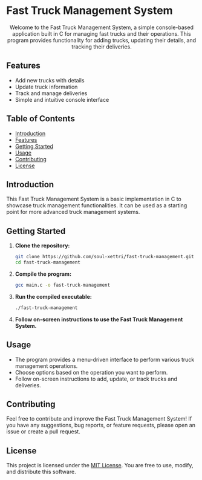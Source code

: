 # Fast Truck Management System

<p align="center">
  Welcome to the Fast Truck Management System, a simple console-based application built in C for managing fast trucks and their operations. This program provides functionality for adding trucks, updating their details, and tracking their deliveries.
</p>

## Features

- Add new trucks with details
- Update truck information
- Track and manage deliveries
- Simple and intuitive console interface

## Table of Contents

- [Introduction](#introduction)
- [Features](#features)
- [Getting Started](#getting-started)
- [Usage](#usage)
- [Contributing](#contributing)
- [License](#license)

## Introduction

This Fast Truck Management System is a basic implementation in C to showcase truck management functionalities. It can be used as a starting point for more advanced truck management systems.

## Getting Started

1. **Clone the repository:**
    ```bash
    git clone https://github.com/soul-xettri/fast-truck-management.git
    cd fast-truck-management
    ```

2. **Compile the program:**
    ```bash
    gcc main.c -o fast-truck-management
    ```

3. **Run the compiled executable:**
    ```bash
    ./fast-truck-management
    ```

4. **Follow on-screen instructions to use the Fast Truck Management System.**

## Usage

- The program provides a menu-driven interface to perform various truck management operations.
- Choose options based on the operation you want to perform.
- Follow on-screen instructions to add, update, or track trucks and deliveries.

## Contributing

Feel free to contribute and improve the Fast Truck Management System! If you have any suggestions, bug reports, or feature requests, please open an issue or create a pull request.

## License

This project is licensed under the [MIT License](LICENSE). You are free to use, modify, and distribute this software.
